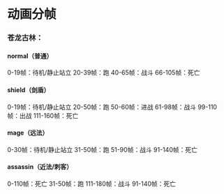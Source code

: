 # 动画分帧

### 苍龙古林：

#### normal（普通）

0-19帧：待机/静止站立
20-39帧：跑
40-65帧：战斗
66-105帧：死亡

#### shield（剑盾）

0-19帧：待机/静止站立
20-50帧：跑
50-60帧：进战
61-98帧：战斗
99-110帧：出战
111-160帧：死亡

#### mage（远法）

0-30帧：待机/静止站立
31-50帧：跑
51-90帧：战斗
91-140帧：死亡

#### assassin（近法/刺客）

0-110帧：死亡
31-50帧：跑
111-180帧：战斗
91-140帧：死亡
